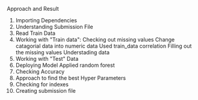 Approach and Result


1. Importing Dependencies
2. Understanding Submission File
3.  Read Train Data
4. Working with "Train data": 
      Checking out missing values
      Change catagorial data into numeric data
      Used train_data correlation
      Filling out the missing values
      Understading data
5. Working with "Test" Data
6. Deploying Model
      Applied random forest
7. Checking Accuracy
8. Approach to find the best Hyper Parameters
9. Checking for indexes
10. Creating submission file
